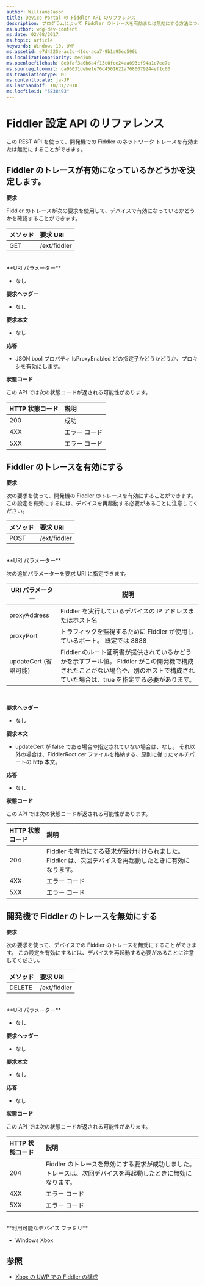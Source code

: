 ```yaml
---
author: WilliamsJason
title: Device Portal の Fiddler API のリファレンス
description: プログラムによって Fiddler のトレースを有効または無効にする方法について説明します。
ms.author: wdg-dev-content
ms.date: 02/08/2017
ms.topic: article
keywords: Windows 10, UWP
ms.assetid: e7d4225e-ac2c-41dc-aca7-9b1a95ec590b
ms.localizationpriority: medium
ms.openlocfilehash: 8e0faf3a0b6a4f13c0fce24aa093cf94a1e7ee7e
ms.sourcegitcommit: ca96031debe1e76d4501621a7680079244ef1c60
ms.translationtype: MT
ms.contentlocale: ja-JP
ms.lasthandoff: 10/31/2018
ms.locfileid: "5838493"
---
```

# <a name="fiddler-settings-api-reference"></a>Fiddler 設定 API のリファレンス   
この REST API を使って、開発機での Fiddler のネットワーク トレースを有効または無効にすることができます。

## <a name="determine-if-fiddler-tracing-is-enabled"></a>Fiddler のトレースが有効になっているかどうかを決定します。

**要求**

Fiddler のトレースが次の要求を使用して、デバイスで有効になっているかどうかを確認することができます。

メソッド      | 要求 URI
:------     | :-----
GET | /ext/fiddler
<br />
**URI パラメーター**

- なし

**要求ヘッダー**

- なし

**要求本文**   

- なし

**応答**   

- JSON bool プロパティ IsProxyEnabled どの指定子かどうかどうか、プロキシを有効にします。

**状態コード**

この API では次の状態コードが返される可能性があります。

HTTP 状態コード      | 説明
:------     | :-----
200 | 成功
4XX | エラー コード
5XX | エラー コード

## <a name="enable-fiddler-tracing"></a>Fiddler のトレースを有効にする

**要求**

次の要求を使って、開発機の Fiddler のトレースを有効にすることができます。  この設定を有効にするには、デバイスを再起動する必要があることに注意してください。

メソッド      | 要求 URI
:------     | :-----
POST | /ext/fiddler
<br />
**URI パラメーター**

次の追加パラメーターを要求 URI に指定できます。

| URI パラメーター      | 説明     | 
| ------------------ |-----------------|
| proxyAddress       | Fiddler を実行しているデバイスの IP アドレスまたはホスト名 |
| proxyPort          | トラフィックを監視するために Fiddler が使用しているポート。 既定では 8888 |
| updateCert (省略可能)| Fiddler のルート証明書が提供されているかどうかを示すブール値。 Fiddler がこの開発機で構成されたことがない場合や、別のホストで構成されていた場合は、true を指定する必要があります。  |
<br>

**要求ヘッダー**

- なし

**要求本文**

- updateCert が false である場合や指定されていない場合は、なし。 それ以外の場合は、FiddlerRoot.cer ファイルを格納する、原則に従ったマルチパートの http 本文。

**応答**   

- なし  

**状態コード**

この API では次の状態コードが返される可能性があります。

HTTP 状態コード      | 説明
:------     | :-----
204 | Fiddler を有効にする要求が受け付けられました。 Fiddler は、次回デバイスを再起動したときに有効になります。
4XX | エラー コード
5XX | エラー コード

## <a name="disable-fiddler-tracing-on-the-devkit"></a>開発機で Fiddler のトレースを無効にする

**要求**

次の要求を使って、デバイスでの Fiddler のトレースを無効にすることができます。 この設定を有効にするには、デバイスを再起動する必要があることに注意してください。

メソッド      | 要求 URI
:------     | :-----
DELETE | /ext/fiddler
<br />
**URI パラメーター**

- なし

**要求ヘッダー**

- なし

**要求本文**   

- なし

**応答**   

- なし 

**状態コード**

この API では次の状態コードが返される可能性があります。

HTTP 状態コード      | 説明
:------     | :-----
204 | Fiddler のトレースを無効にする要求が成功しました。 トレースは、次回デバイスを再起動したときに無効になります。
4XX | エラー コード
5XX | エラー コード

<br />
**利用可能なデバイス ファミリ**

* Windows Xbox

## <a name="see-also"></a>参照
- [Xbox の UWP での Fiddler の構成](uwp-fiddler.md)

